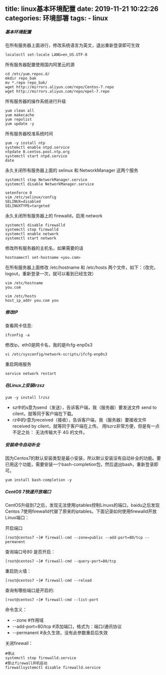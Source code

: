 title: linux基本环境配置
date: 2019-11-21 10:22:26
categories: 环境部署
tags: 
	- linux
---
##### 基本环境配置
在所有服务器上面进行，修改系统语言为英文，退出重新登录即可生效
```
localectl set-locale LANG=en_US.UTF-8
```
所有服务器配置使用国内阿里云的源
```
cd /etc/yum.repos.d/
mkdir repo_bak
mv *.repo repo_bak/
wget http://mirrors.aliyun.com/repo/Centos-7.repo
wget http://mirrors.aliyun.com/repo/epel-7.repo
```

<!-- more -->

所有服务器的操作系统进行升级
```
yum clean all
yum makecache
yum repolist
yum update -y
```
所有服务器校准系统时间
```
yum -y install ntp
systemctl enable ntpd.service
ntpdate 0.centos.pool.ntp.org
systemctl start ntpd.service
date
```
永久关闭所有服务器上面的 selinux 和 NetworkManager 这两个服务
```
systemctl stop NetworkManager.service
systemctl disable NetworkManager.service
```
```
setenforce 0
vim /etc/selinux/config
SELINUX=disabled
SELINUXTYPE=targeted
```
永久关闭所有服务器上的 firewalld，启用 network
```
systemctl disable firewalld
systemctl stop firewalld
systemctl enable network
systemctl start network
```
修改所有服务器的主机名，如果需要的话
```
hostnamectl set-hostname <you.com>
```
在所有服务器上面修改 /etc/hostname 和 /etc/hosts 两个文件，如下：（改完，logout，重新登录一次，就可以看到已经生效）
```
vim /etc/hostname
you.com
```
```
vim /etc/hosts
host_ip_addr you.com you
```
##### 修改IP
查看网卡信息:
```
ifconfig -a
```
修改ip，eth0是网卡名，我的是ifcfg-enp0s3
```
vi /etc/sysconfig/network-scripts/ifcfg-enp0s3
```
重启网络服务
```
service network restart
```
##### 在Linux上安装lrzsz
```
yum -y install lrzsz
```
* sz中的s意为send（发送），告诉客户端，我（服务器）要发送文件 send to cilent，就等同于客户端在下载。
* rz中的r意为received（接收），告诉客户端，我（服务器）要接收文件 received by cilent，就等同于客户端在上传。
用lszrz非常方便，但是有一点不足之处： 无法传输大于 4G 的文件。
##### 安装命令自动补全
因为Centos7的默认安装类型是最小安装，所以默认安装没有自动补全的功能。要已用这个功能，需要安装一个bash-completion包，然后退出bash，重新登录即可。
```
yum install bash-completion -y
```
##### CentOS 7快速开放端口
CentOS升级到7之后，发现无法使用iptables控制Linuxs的端口，baidu之后发现Centos 7使用firewalld代替了原来的iptables。下面记录如何使用firewalld开放Linux端口：

开启端口
```
[root@centos7 ~]# firewall-cmd --zone=public --add-port=80/tcp --permanent
```

查询端口号80 是否开启：
```
[root@centos7 ~]# firewall-cmd --query-port=80/tcp
```
重启防火墙：
```
[root@centos7 ~]# firewall-cmd --reload
```
查询有哪些端口是开启的:
```
[root@centos7 ~]# firewall-cmd --list-port
```
命令含义：

*  --zone #作用域
*  --add-port=80/tcp #添加端口，格式为：端口/通讯协议
*  --permanent #永久生效，没有此参数重启后失效

关闭firewall：
```
#停止
systemctl stop firewalld.service 
#禁止firewall开机启动
firewallsystemctl disable firewalld.service 
```
